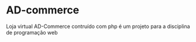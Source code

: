 # AD-commerce
Loja virtual AD-Commerce contruído com php é um projeto para a disciplina de programação web
